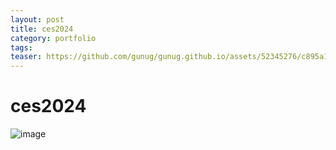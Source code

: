 ```yaml
---
layout: post
title: ces2024
category: portfolio
tags: 
teaser: https://github.com/gunug/gunug.github.io/assets/52345276/c895a111-94a2-4882-ac04-e83f764926d5
---
```


# ces2024

![image](https://github.com/gunug/gunug.github.io/assets/52345276/c895a111-94a2-4882-ac04-e83f764926d5)
